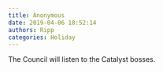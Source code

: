 ```yaml
---
title: Anonymous
date: 2019-04-06 18:52:14
authors: Ripp
categories: Holiday
---
```


 The Council will listen to the Catalyst bosses.